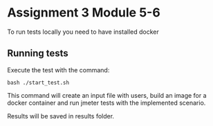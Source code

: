 # Assignment 3 Module 5-6

To run tests locally you need to have installed docker

## Running tests


Execute the test with the command:

`bash ./start_test.sh`


This command will create an input file with users, build an image for a docker container and run jmeter tests with the implemented scenario.

Results will be saved in results folder.
